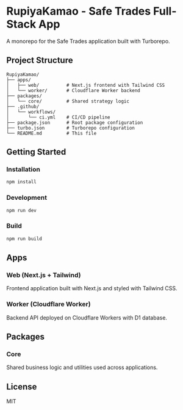 # RupiyaKamao - Safe Trades Full-Stack App

A monorepo for the Safe Trades application built with Turborepo.

## Project Structure

```
RupiyaKamao/
├── apps/
│   ├── web/          # Next.js frontend with Tailwind CSS
│   └── worker/       # Cloudflare Worker backend
├── packages/
│   └── core/         # Shared strategy logic
├── .github/
│   └── workflows/
│       └── ci.yml    # CI/CD pipeline
├── package.json      # Root package configuration
├── turbo.json        # Turborepo configuration
└── README.md         # This file
```

## Getting Started

### Installation

```bash
npm install
```

### Development

```bash
npm run dev
```

### Build

```bash
npm run build
```

## Apps

### Web (Next.js + Tailwind)
Frontend application built with Next.js and styled with Tailwind CSS.

### Worker (Cloudflare Worker)
Backend API deployed on Cloudflare Workers with D1 database.

## Packages

### Core
Shared business logic and utilities used across applications.

## License

MIT
